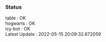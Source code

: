 ### Status


table : OK  
hogwarts : OK  
icy-bot : OK  
Latest Update : 2022-05-15 20:09:32.672059
